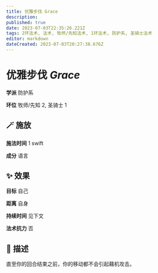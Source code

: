 ```yaml
---
title: 优雅步伐 Grace
description: 
published: true
date: 2023-07-03T22:35:26.221Z
tags: 2环法术, 法术, 牧师/先知法术, 1环法术, 防护系, 圣骑士法术
editor: markdown
dateCreated: 2023-07-03T20:27:38.676Z
---
```


# **优雅步伐** *Grace*

**学派** 防护系 

**环位** 牧师/先知 2, 圣骑士 1

## 🪄 施放

**施法时间** 1 swift

**成分** 语言

## ✨ 效果 

**目标** 自己 

**距离** 自身  

**持续时间** 见下文 

**法术抗力** 否

## 📖 描述

直至你的回合结束之前，你的移动都不会引起藉机攻击。
    